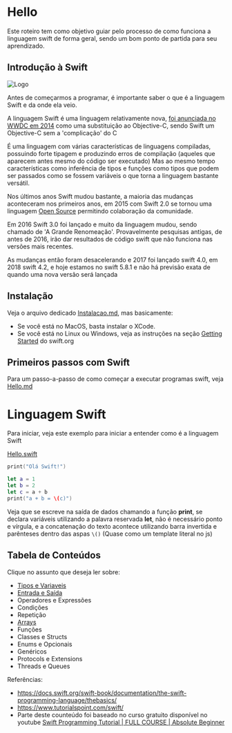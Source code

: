 # Hello
Este roteiro tem como objetivo guiar pelo processo de como funciona a linguagem swift de forma geral, sendo um bom ponto de partida para seu aprendizado. 

## Introdução à Swift
![Logo](https://developer.apple.com/swift/images/swift-logo.svg)

Antes de começarmos a programar, é importante saber o que é a linguagem Swift e da onde ela veio.

A linguagem Swift é uma linguagem relativamente nova, [foi anunciada no WWDC em 2014](https://www.youtube.com/watch?v=MO7Ta0DvEWA) como uma substituição ao Objective-C, sendo Swift um Objective-C sem a 'complicação' do C

É uma linguagem com várias características de linguagens compiladas, possuindo forte tipagem e produzindo erros de compilação (aqueles que aparecem antes mesmo do código ser executado) Mas ao mesmo tempo características como inferência de tipos e funções como tipos que podem ser passados como se fossem variáveis o que torna a linguagem bastante versátil.

Nos últimos anos Swift mudou bastante, a maioria das mudanças aconteceram nos primeiros anos, em 2015 com Swift 2.0 se tornou uma linguagem [Open Source](https://www.swift.org/) permitindo colaboração da comunidade.

Em 2016 Swift 3.0 foi lançado e muito da linguagem mudou, sendo chamado de 'A Grande Renomeação'. Provavelmente pesquisas antigas, de antes de 2016, irão dar resultados de código swift que não funciona nas versões mais recentes.

As mudanças então foram desacelerando e 2017 foi lançado swift 4.0, em 2018 swift 4.2, e hoje estamos no swift 5.8.1 e não há previsão exata de quando uma nova versão será lançada

## Instalação

Veja o arquivo dedicado [Instalacao.md](Instalacao.md), mas basicamente:

- Se você está no MacOS, basta instalar o XCode.
- Se você está no Linux ou Windows, veja as instruções na seção [Getting Started](https://www.swift.org/getting-started/) do swift.org
  
## Primeiros passos com Swift
Para um passo-a-passo de como começar a executar programas swift, veja [Hello.md](Hello.md)

# Linguagem Swift
Para iniciar, veja este exemplo para iniciar a entender como é a linguagem Swift

[Hello.swift](./Exemplos/Hello.swift)
```swift
print("Olá Swift!")

let a = 1
let b = 2
let c = a + b
print("a + b = \(c)")
```

Veja que se escreve na saída de dados chamando a função **print**, se declara variáveis utilizando a palavra reservada **let**, não é necessário ponto e vírgula, e a concatenação do texto acontece utilizando barra invertida e parênteses dentro das aspas `\()` (Quase como um template literal no js)

## Tabela de Conteúdos
Clique no assunto que deseja ler sobre:
- [Tipos e Variaveis](Variaveis.md)
- [Entrada e Saída](EntradaESaida.md)
- Operadores e Expressões
- Condições
- Repetição
- [Arrays](Arrays.md)
- Funções
- Classes e Structs
- Enums e Opcionais
- Genéricos
- Protocols e Extensions
- Threads e Queues

Referências:
- https://docs.swift.org/swift-book/documentation/the-swift-programming-language/thebasics/
- https://www.tutorialspoint.com/swift/
- Parte deste counteúdo foi baseado no curso gratuito disponível no youtube [Swift Programming Tutorial | FULL COURSE | Absolute Beginner](https://www.youtube.com/watch?v=CwA1VWP0Ldw)
